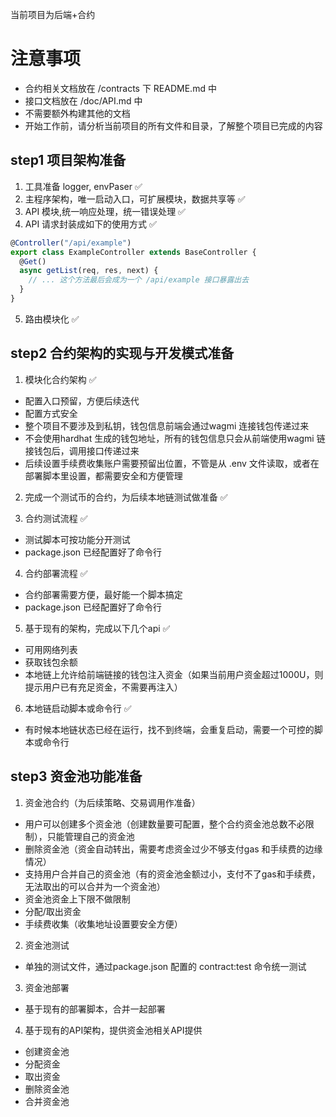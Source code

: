 当前项目为后端+合约

# 注意事项

- 合约相关文档放在 /contracts 下 README.md 中
- 接口文档放在 /doc/API.md 中
- 不需要额外构建其他的文档
- 开始工作前，请分析当前项目的所有文件和目录，了解整个项目已完成的内容

## step1 项目架构准备

1. 工具准备 logger, envPaser ✅
2. 主程序架构，唯一启动入口，可扩展模块，数据共享等 ✅
3. API 模块,统一响应处理，统一错误处理 ✅
4. API 请求封装成如下的使用方式 ✅

```typescript
@Controller("/api/example")
export class ExampleController extends BaseController {
  @Get()
  async getList(req, res, next) {
    // ... 这个方法最后会成为一个 /api/example 接口暴露出去
  }
}
```

5. 路由模块化 ✅

## step2 合约架构的实现与开发模式准备

1.  模块化合约架构 ✅

- 配置入口预留，方便后续迭代
- 配置方式安全
- 整个项目不要涉及到私钥，钱包信息前端会通过wagmi 连接钱包传递过来
- 不会使用hardhat 生成的钱包地址，所有的钱包信息只会从前端使用wagmi 链接钱包后，调用接口传递过来
- 后续设置手续费收集账户需要预留出位置，不管是从 .env 文件读取，或者在部署脚本里设置，都需要安全和方便管理

2. 完成一个测试币的合约，为后续本地链测试做准备 ✅

3. 合约测试流程 ✅

- 测试脚本可按功能分开测试
- package.json 已经配置好了命令行

4. 合约部署流程 ✅

- 合约部署需要方便，最好能一个脚本搞定
- package.json 已经配置好了命令行

5. 基于现有的架构，完成以下几个api ✅

- 可用网络列表
- 获取钱包余额
- 本地链上允许给前端链接的钱包注入资金（如果当前用户资金超过1000U，则提示用户已有充足资金，不需要再注入）

6. 本地链启动脚本或命令行 ✅

- 有时候本地链状态已经在运行，找不到终端，会重复启动，需要一个可控的脚本或命令行

## step3 资金池功能准备

1. 资金池合约（为后续策略、交易调用作准备）

- 用户可以创建多个资金池（创建数量要可配置，整个合约资金池总数不必限制），只能管理自己的资金池
- 删除资金池（资金自动转出，需要考虑资金过少不够支付gas 和手续费的边缘情况）
- 支持用户合并自己的资金池（有的资金池金额过小，支付不了gas和手续费，无法取出的可以合并为一个资金池）
- 资金池资金上下限不做限制
- 分配/取出资金
- 手续费收集（收集地址设置要安全方便）

2. 资金池测试

- 单独的测试文件，通过package.json 配置的 contract:test 命令统一测试

3. 资金池部署

- 基于现有的部署脚本，合并一起部署

4. 基于现有的API架构，提供资金池相关API提供

- 创建资金池
- 分配资金
- 取出资金
- 删除资金池
- 合并资金池
